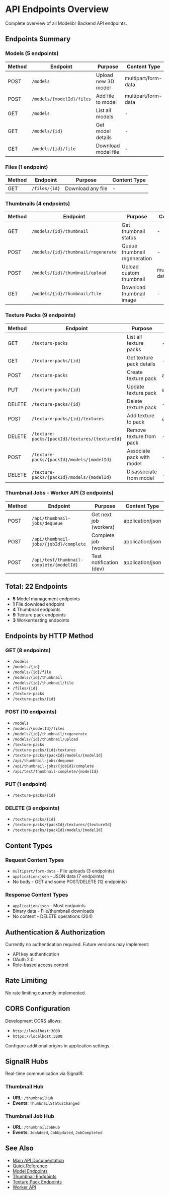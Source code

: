 # API Endpoints Overview

Complete overview of all Modelibr Backend API endpoints.

## Endpoints Summary

### Models (5 endpoints)

| Method | Endpoint | Purpose | Content Type |
|--------|----------|---------|--------------|
| POST | `/models` | Upload new 3D model | multipart/form-data |
| POST | `/models/{modelId}/files` | Add file to model | multipart/form-data |
| GET | `/models` | List all models | - |
| GET | `/models/{id}` | Get model details | - |
| GET | `/models/{id}/file` | Download model file | - |

### Files (1 endpoint)

| Method | Endpoint | Purpose | Content Type |
|--------|----------|---------|--------------|
| GET | `/files/{id}` | Download any file | - |

### Thumbnails (4 endpoints)

| Method | Endpoint | Purpose | Content Type |
|--------|----------|---------|--------------|
| GET | `/models/{id}/thumbnail` | Get thumbnail status | - |
| POST | `/models/{id}/thumbnail/regenerate` | Queue thumbnail regeneration | - |
| POST | `/models/{id}/thumbnail/upload` | Upload custom thumbnail | multipart/form-data |
| GET | `/models/{id}/thumbnail/file` | Download thumbnail image | - |

### Texture Packs (9 endpoints)

| Method | Endpoint | Purpose | Content Type |
|--------|----------|---------|--------------|
| GET | `/texture-packs` | List all texture packs | - |
| GET | `/texture-packs/{id}` | Get texture pack details | - |
| POST | `/texture-packs` | Create texture pack | application/json |
| PUT | `/texture-packs/{id}` | Update texture pack | application/json |
| DELETE | `/texture-packs/{id}` | Delete texture pack | - |
| POST | `/texture-packs/{id}/textures` | Add texture to pack | application/json |
| DELETE | `/texture-packs/{packId}/textures/{textureId}` | Remove texture from pack | - |
| POST | `/texture-packs/{packId}/models/{modelId}` | Associate pack with model | - |
| DELETE | `/texture-packs/{packId}/models/{modelId}` | Disassociate from model | - |

### Thumbnail Jobs - Worker API (3 endpoints)

| Method | Endpoint | Purpose | Content Type |
|--------|----------|---------|--------------|
| POST | `/api/thumbnail-jobs/dequeue` | Get next job (workers) | application/json |
| POST | `/api/thumbnail-jobs/{jobId}/complete` | Complete job (workers) | application/json |
| POST | `/api/test/thumbnail-complete/{modelId}` | Test notification (dev) | application/json |

## Total: 22 Endpoints

- **5** Model management endpoints
- **1** File download endpoint
- **4** Thumbnail endpoints
- **9** Texture pack endpoints
- **3** Worker/testing endpoints

## Endpoints by HTTP Method

### GET (8 endpoints)
- `/models`
- `/models/{id}`
- `/models/{id}/file`
- `/models/{id}/thumbnail`
- `/models/{id}/thumbnail/file`
- `/files/{id}`
- `/texture-packs`
- `/texture-packs/{id}`

### POST (10 endpoints)
- `/models`
- `/models/{modelId}/files`
- `/models/{id}/thumbnail/regenerate`
- `/models/{id}/thumbnail/upload`
- `/texture-packs`
- `/texture-packs/{id}/textures`
- `/texture-packs/{packId}/models/{modelId}`
- `/api/thumbnail-jobs/dequeue`
- `/api/thumbnail-jobs/{jobId}/complete`
- `/api/test/thumbnail-complete/{modelId}`

### PUT (1 endpoint)
- `/texture-packs/{id}`

### DELETE (3 endpoints)
- `/texture-packs/{id}`
- `/texture-packs/{packId}/textures/{textureId}`
- `/texture-packs/{packId}/models/{modelId}`

## Content Types

### Request Content Types
- `multipart/form-data` - File uploads (3 endpoints)
- `application/json` - JSON data (7 endpoints)
- No body - GET and some POST/DELETE (12 endpoints)

### Response Content Types
- `application/json` - Most endpoints
- Binary data - File/thumbnail downloads
- No content - DELETE operations (204)

## Authentication & Authorization

Currently no authentication required. Future versions may implement:
- API key authentication
- OAuth 2.0
- Role-based access control

## Rate Limiting

No rate limiting currently implemented.

## CORS Configuration

Development CORS allows:
- `http://localhost:3000`
- `https://localhost:3000`

Configure additional origins in application settings.

## SignalR Hubs

Real-time communication via SignalR:

### Thumbnail Hub
- **URL**: `/thumbnailHub`
- **Events**: `ThumbnailStatusChanged`

### Thumbnail Job Hub
- **URL**: `/thumbnailJobHub`
- **Events**: `JobAdded`, `JobUpdated`, `JobCompleted`

## See Also

- [Main API Documentation](./README.md)
- [Quick Reference](./QUICK_REFERENCE.md)
- [Model Endpoints](./endpoints/models.md)
- [Thumbnail Endpoints](./endpoints/thumbnails.md)
- [Texture Pack Endpoints](./endpoints/texture-packs.md)
- [Worker API](./endpoints/thumbnail-jobs.md)
